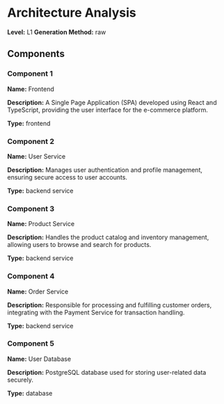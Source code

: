 # Architecture Analysis

**Level:** L1
**Generation Method:** raw

## Components

### Component 1

**Name:** Frontend

**Description:** A Single Page Application (SPA) developed using React and TypeScript, providing the user interface for the e-commerce platform.

**Type:** frontend

### Component 2

**Name:** User Service

**Description:** Manages user authentication and profile management, ensuring secure access to user accounts.

**Type:** backend service

### Component 3

**Name:** Product Service

**Description:** Handles the product catalog and inventory management, allowing users to browse and search for products.

**Type:** backend service

### Component 4

**Name:** Order Service

**Description:** Responsible for processing and fulfilling customer orders, integrating with the Payment Service for transaction handling.

**Type:** backend service

### Component 5

**Name:** User Database

**Description:** PostgreSQL database used for storing user-related data securely.

**Type:** database

